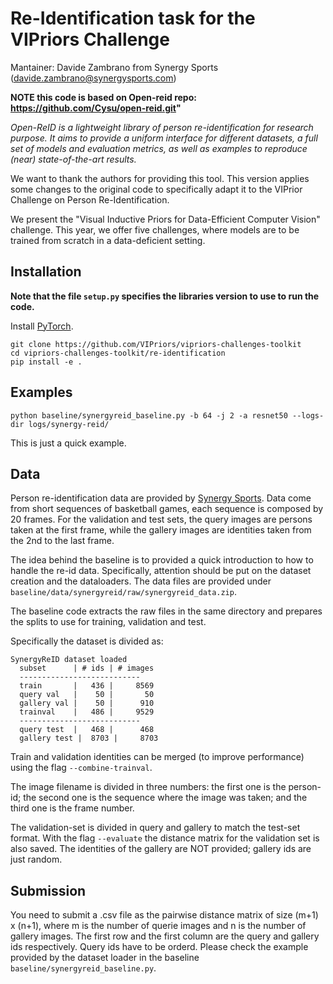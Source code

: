# Re-Identification task for the VIPriors Challenge

Mantainer: Davide Zambrano from Synergy Sports (davide.zambrano@synergysports.com)

**NOTE this code is based on Open-reid repo: https://github.com/Cysu/open-reid.git"**

_Open-ReID is a lightweight library of person re-identification for research
purpose. It aims to provide a uniform interface for different datasets, a full
set of models and evaluation metrics, as well as examples to reproduce (near)
state-of-the-art results._

We want to thank the authors for providing this tool. This version applies some changes to the original code to specifically adapt it to the VIPrior Challenge on Person Re-Identification. 

We present the "Visual Inductive Priors for Data-Efficient Computer Vision" challenge. This year, we offer five challenges, where models are to be trained from scratch in a data-deficient setting.

## Installation

**Note that the file ```setup.py``` specifies the libraries version to use to run the code.**

Install [PyTorch](http://pytorch.org/). 

```shell
git clone https://github.com/VIPriors/vipriors-challenges-toolkit
cd vipriors-challenges-toolkit/re-identification
pip install -e .
```

## Examples

```shell
python baseline/synergyreid_baseline.py -b 64 -j 2 -a resnet50 --logs-dir logs/synergy-reid/
```

This is just a quick example.

## Data

Person re-identification data are provided by [Synergy Sports](ttps://synergysports.com). Data come from short sequences of basketball games, each sequence is composed by 20 frames. For the validation and test sets, the query images are persons taken at the first frame, while the gallery images are identities taken from the 2nd to the last frame.

The idea behind the baseline is to provided a quick introduction to how to handle the re-id data. Specifically, attention should be put on the dataset creation and the dataloaders.
The data files are provided under ```baseline/data/synergyreid/raw/synergyreid_data.zip```.

The baseline code extracts the raw files in the same directory and prepares the splits to use for training, validation and test.

Specifically the dataset is divided as:

```shell
SynergyReID dataset loaded
  subset      | # ids | # images
  ---------------------------
  train       |   436 |     8569
  query val   |    50 |       50
  gallery val |    50 |      910
  trainval    |   486 |     9529
  ---------------------------
  query test  |   468 |      468
  gallery test |  8703 |     8703
```

Train and validation identities can be merged (to improve performance) using the flag ```--combine-trainval```.

The image filename is divided in three numbers: the first one is the person-id; the second one is the sequence where the image was taken; and the third one is the frame number.

The validation-set is divided in query and gallery to match the test-set format. With the flag ```--evaluate``` the distance matrix for the validation set is also saved.
The identities of the gallery are NOT provided; gallery ids are just random.

## Submission

You need to submit a .csv file as the pairwise distance matrix of size (m+1) x (n+1), where m is the number of querie images and n is the number of gallery images. The first row and the first column are the query and gallery ids respectively.
Query ids have to be orderd. Please check the example provided by the dataset loader in the baseline ```baseline/synergyreid_baseline.py```.
